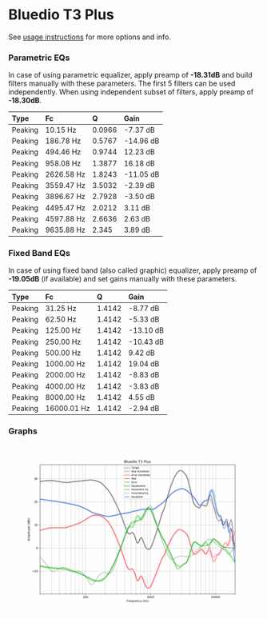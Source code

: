 # Bluedio T3 Plus
See [usage instructions](https://github.com/jaakkopasanen/AutoEq#usage) for more options and info.

### Parametric EQs
In case of using parametric equalizer, apply preamp of **-18.31dB** and build filters manually
with these parameters. The first 5 filters can be used independently.
When using independent subset of filters, apply preamp of **-18.30dB**.

| Type    | Fc         |      Q | Gain      |
|:--------|:-----------|:-------|:----------|
| Peaking | 10.15 Hz   | 0.0966 | -7.37 dB  |
| Peaking | 186.78 Hz  | 0.5767 | -14.96 dB |
| Peaking | 494.46 Hz  | 0.9744 | 12.23 dB  |
| Peaking | 958.08 Hz  | 1.3877 | 16.18 dB  |
| Peaking | 2626.58 Hz | 1.8243 | -11.05 dB |
| Peaking | 3559.47 Hz | 3.5032 | -2.39 dB  |
| Peaking | 3896.67 Hz | 2.7928 | -3.50 dB  |
| Peaking | 4495.47 Hz | 2.0212 | 3.11 dB   |
| Peaking | 4597.88 Hz | 2.6636 | 2.63 dB   |
| Peaking | 9635.88 Hz | 2.345  | 3.89 dB   |

### Fixed Band EQs
In case of using fixed band (also called graphic) equalizer, apply preamp of **-19.05dB**
(if available) and set gains manually with these parameters.

| Type    | Fc          |      Q | Gain      |
|:--------|:------------|:-------|:----------|
| Peaking | 31.25 Hz    | 1.4142 | -8.77 dB  |
| Peaking | 62.50 Hz    | 1.4142 | -5.33 dB  |
| Peaking | 125.00 Hz   | 1.4142 | -13.10 dB |
| Peaking | 250.00 Hz   | 1.4142 | -10.43 dB |
| Peaking | 500.00 Hz   | 1.4142 | 9.42 dB   |
| Peaking | 1000.00 Hz  | 1.4142 | 19.04 dB  |
| Peaking | 2000.00 Hz  | 1.4142 | -8.83 dB  |
| Peaking | 4000.00 Hz  | 1.4142 | -3.83 dB  |
| Peaking | 8000.00 Hz  | 1.4142 | 4.55 dB   |
| Peaking | 16000.01 Hz | 1.4142 | -2.94 dB  |

### Graphs
![](./Bluedio%20T3%20Plus.png)
